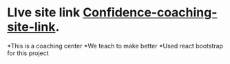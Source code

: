 # LIve site link  [Confidence-coaching-site-link](https://romantic-poincare-771391.netlify.app/).

*This is a coaching center
*We teach to make better
*Used react bootstrap for this project